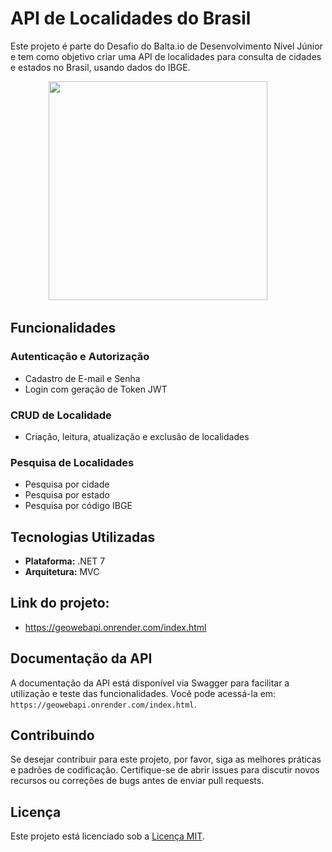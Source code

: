 # API de Localidades do Brasil

Este projeto é parte do Desafio do Balta.io de Desenvolvimento Nível Júnior e tem como objetivo criar uma API de localidades para consulta de cidades e estados no Brasil, usando dados do IBGE.

<p align="center">
<img height="350em" src="">
   &nbsp; &nbsp; &nbsp; &nbsp;
   <br>
</p>

## Funcionalidades

### Autenticação e Autorização
- Cadastro de E-mail e Senha
- Login com geração de Token JWT

### CRUD de Localidade
- Criação, leitura, atualização e exclusão de localidades

### Pesquisa de Localidades
- Pesquisa por cidade
- Pesquisa por estado
- Pesquisa por código IBGE

## Tecnologias Utilizadas

- **Plataforma:** .NET 7
- **Arquitetura:** MVC 

## Link do projeto: 

- https://geowebapi.onrender.com/index.html

## Documentação da API

A documentação da API está disponível via Swagger para facilitar a utilização e teste das funcionalidades. Você pode acessá-la em: `https://geowebapi.onrender.com/index.html`.

## Contribuindo

Se desejar contribuir para este projeto, por favor, siga as melhores práticas e padrões de codificação. Certifique-se de abrir issues para discutir novos recursos ou correções de bugs antes de enviar pull requests.

## Licença

Este projeto está licenciado sob a [Licença MIT](LICENSE.md).
